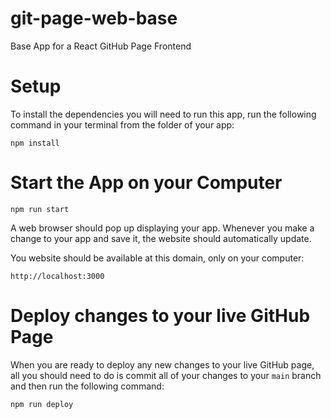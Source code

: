 # git-page-web-base
Base App for a React GitHub Page Frontend

# Setup

To install the dependencies you will need to run this app, run the following command in your terminal from the folder of your app:

```
npm install
```

# Start the App on your Computer

```
npm run start
```

A web browser should pop up displaying your app. Whenever you make a change to your app and save it, the website should automatically update.

You website should be available at this domain, only on your computer:

```
http://localhost:3000
```


# Deploy changes to your live GitHub Page

When you are ready to deploy any new changes to your live GitHub page, all you should need to do is commit all of your changes to your `main` branch and then run the following command:

```
npm run deploy
```